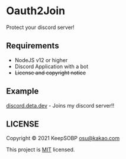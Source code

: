 # Oauth2Join
Protect your discord server!

## Requirements
- NodeJS v12 or higher
- Discord Application with a bot
- ~~License and copyright notice~~

## Example
[discord.deta.dev](https://discord.deta.dev) - Joins my discord server!!

## LICENSE
Copyright © 2021 KeepSOBP <osu@kakao.com>

This project is [MIT](LICENSE) licensed.